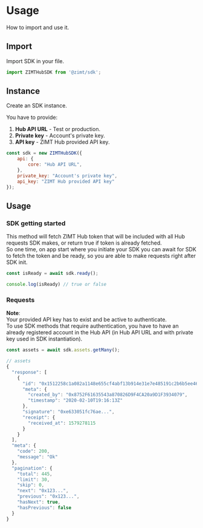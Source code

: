 # Usage

<p class="description">How to import and use it.</p>

## Import

Import SDK in your file.

```javascript
import ZIMTHubSDK from '@zimt/sdk';
```

## Instance

Create an SDK instance.

You have to provide:
1. **Hub API URL** - Test or production.
2. **Private key** - Account's private key.
3. **API key** - ZIMT Hub provided API key.

```javascript
const sdk = new ZIMTHubSDK({
    api: {
        core: "Hub API URL",
    },
    private_key: "Account's private key",
    api_key: "ZIMT Hub provided API key"
});
```

## Usage

### SDK getting started

This method will fetch ZIMT Hub token that will be included with all Hub requests SDK makes, or return true if token is already fetched. \
So one time, on app start where you initiate your SDK you can await for SDK to fetch the token and be ready, so you are able to make requests right after SDK init.

```javascript
const isReady = await sdk.ready();

console.log(isReady) // true or false
```

### Requests

**Note**:<br />
Your provided API key has to exist and be active to authenticate.<br />
To use SDK methods that require authentication, you have to have an already registered account in the Hub API (in Hub API URL and with private key used in SDK instantiation).

```javascript
const assets = await sdk.assets.getMany();

// assets
{
  "response": [
    {
      "id": "0x1512258c1a082a1148e655cf4abf13b914e31e7e485191c2b6b5ee466e03c951",
      "meta": {
        "created_by": "0x8752F61635543a870826D9F4CA20a9D1F3934079",
        "timestamp": "2020-02-10T19:16:13Z"
      },
      "signature": "0xe633051fc76ae...",
      "receipt": {
        "received_at": 1579278115
      }
    }
  ],
  "meta": {
    "code": 200,
    "message": "Ok"
  },
  "pagination": {
    "total": 445,
    "limit": 30,
    "skip": 0,
    "next": "0x123...",
    "previous": "0x123...",
    "hasNext": true,
    "hasPrevious": false
  }
}
```
